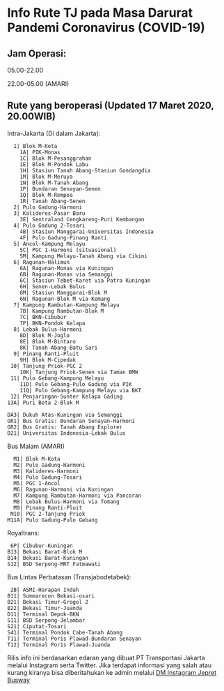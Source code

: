 # Info Rute TJ pada Masa Darurat Pandemi Coronavirus (COVID-19)

## Jam Operasi:
05.00-22.00

22.00-05.00 (AMARI)
  
  
## Rute yang beroperasi (Updated 17 Maret 2020, 20.00WIB)
Intra-Jakarta (Di dalam Jakarta):

	  1| Blok M-Kota
	 	1A| PIK-Monas
		1C| Blok M-Pesanggrahan
		1E| Blok M-Pondok Labu
		1H| Stasiun Tanah Abang-Stasiun Gondangdia
		1M| Blok M-Meruya
		1N| Blok M-Tanah Abang
		1P| Bundaran Senayan-Senen
		1Q| Blok M-Rempoa
		1R| Tanah Abang-Senen
	  2| Pulo Gadung-Harmoni
	  3| Kalideres-Pasar Baru
	 	3E| Sentraland Cengkareng-Puri Kembangan
	  4| Pulo Gadung 2-Tosari
	 	4B| Stasiun Manggarai-Universitas Indonesia
		4F| Pulo Gadung-Pinang Ranti
	  5| Ancol-Kampung Melayu
	 	5C| PGC 1-Harmoni (situasional)
	 	5M| Kampung Melayu-Tanah Abang via Cikini
	  6| Ragunan-Halimun
	 	6A| Ragunan-Monas via Kuningan
		6B| Ragunan-Monas via Semanggi
		6C| Stasiun Tebet-Karet via Patra Kuningan
		6H| Senen-Lebak Bulus
		6M| Stasiun Manggarai-Blok M
		6N| Ragunan-Blok M via Kemang
	  7| Kampung Rambutan-Kampung Melayu
	 	7B| Kampung Rambutan-Blok M
		7C| BKN-Cibubur		
	 	7P| BKN-Pondok Kelapa
	  8| Lebak Bulus-Harmoni
	 	8D| Blok M-Joglo
		8E| Blok M-Bintaro
		8K| Tanah Abang-Batu Sari
	  9| Pinang Ranti-Pluit
	 	9H| Blok M-Cipedak
	 10| Tanjung Priok-PGC 2
		10K| Tanjung Priok-Senen via Taman BMW
	 11| Pulo Gebang-Kampung Melayu
		11D| Pulo Gebang-Pulo Gadung via PIK
		11Q| Pulo Gebang-Kampung Melayu via BKT
	 12| Penjaringan-Sunter Kelapa Gading
	13A| Puri Beta 2-Blok M
	
	DA3| Dukuh Atas-Kuningan via Semanggi
	GR1| Bus Gratis: Bundaran Senayan-Harmoni
	GR2| Bus Gratis: Tanah Abang Explorer
	D21| Universitas Indonesia-Lebak Bulus
	
Bus Malam (AMARI)
	
	  M1| Blok M-Kota
	  M2| Pulo Gadung-Harmoni
	  M3| Kalideres-Harmoni
	  M4| Pulo Gadung-Tosari
	  M5| PGC 1-Ancol
	  M6| Ragunan-Harmoni via Kuningan
	  M7| Kampung Rambutan-Harmoni via Pancoran
	  M8| Lebak Bulus-Harmoni via Tomang
	  M9| Pinang Ranti-Pluit
	 M10| PGC 2-Tanjung Priok
	M11A| Pulo Gadung-Pulo Gebang
	
Royaltrans:

	 6P| Cibubur-Kuningan
	B13| Bekasi Barat-Blok M
	B14| Bekasi Barat-Kuningan
	S12| BSD Serpong-MRT Fatmawati
	
Bus Lintas Perbatasan (Transjabodetabek):

	 2B| ASMI-Harapan Indah
	B11| Summarecon Bekasi-osari
	B21| Bekasi Timur-Grogol 2
	B22| Bekasi Timur-Juanda
	D11| Terminal Depok-BKN
	S11| BSD Serpong-Jelambar
	S21| Ciputat-Tosari
	S41| Terminal Pondok Cabe-Tanah Abang
	T11| Terminal Poris Plawad-Bundaran Senayan
	T12| Terminal Poris Plawad-Juanda
	
Rilis info ini berdasarkan edaran yang dibuat PT Transportasi Jakarta melalui Instagram serta Twitter. Jika terdapat informasi yang salah atau kurang kiranya bisa diberitahukan ke admin melalui [DM Instagram Jepret Busway](https://instagram.com/jepretbusway)
